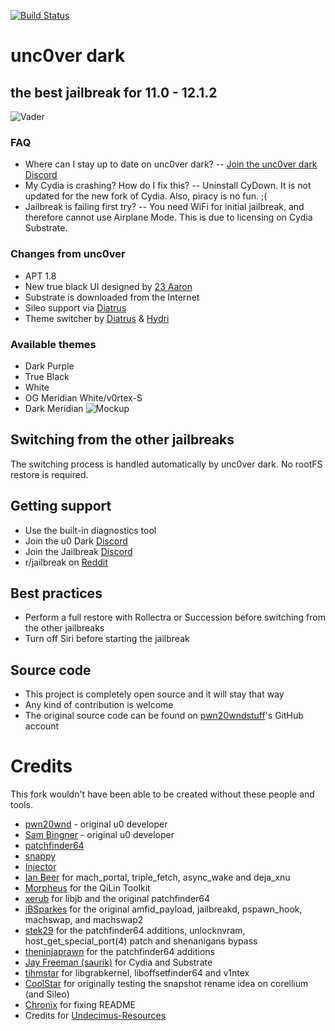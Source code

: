 [![Build Status](https://travis-ci.com/nqcshady/unc0ver-dark.svg?branch=master)](https://travis-ci.com/nqcshady/unc0ver-dark)
# unc0ver dark
## the best jailbreak for 11.0 - 12.1.2
![Vader](https://diatr.us/img/dv.gif)

### FAQ
* Where can I stay up to date on unc0ver dark? -- [Join the unc0ver dark Discord](https://discord.gg/4pYwBCb)
* My Cydia is crashing? How do I fix this? -- Uninstall CyDown. It is not updated for the new fork of Cydia. Also, piracy is no fun. ;(
* Jailbreak is failing first try? -- You need WiFi for initial jailbreak, and therefore cannot use Airplane Mode. This is due to licensing on Cydia Substrate. 

### Changes from unc0ver
* APT 1.8
* New true black UI designed by [23 Aaron](https://twitter.com/23Aaron_)
* Substrate is downloaded from the Internet
* Sileo support via [Diatrus](https://github.com/Diatrus)
* Theme switcher by [Diatrus](https://github.com/Diatrus) & [Hydri](https://twitter.com/HydriDev_)

### Available themes
* Dark Purple
* True Black
* White
* OG Meridian White/v0rtex-S
* Dark Meridian
![Mockup](https://dark.diatr.us/img/mockup2v2.png)

## Switching from the other jailbreaks
The switching process is handled automatically by unc0ver dark. No rootFS restore is required.

## Getting support
* Use the built-in diagnostics tool
* Join the u0 Dark [Discord](https://discord.gg/4pYwBCb)
* Join the Jailbreak [Discord](http://heywhatsupguysits.icu)
* r/jailbreak on [Reddit](https://reddit.com/r/jailbreak)

## Best practices
* Perform a full restore with Rollectra or Succession before switching from the other jailbreaks
* Turn off Siri before starting the jailbreak

## Source code
* This project is completely open source and it will stay that way
* Any kind of contribution is welcome
* The original source code can be found on [pwn20wndstuff](https://github.com/pwn20wndstuff)'s GitHub account

# Credits
This fork wouldn't have been able to be created without these people and tools.
* [pwn20wnd](https://twitter.com/Pwn20wnd) - original u0 developer
* [Sam Bingner](https://twitter.com/sbingner) - original u0 developer
* [patchfinder64](https://github.com/pwn20wndstuff/patchfinder64/tree/d2df2a303885d773cab95c18536dc8b218b13ca1)
* [snappy](https://github.com/sbingner/snappy/tree/8c0f4ec12ccbcdc50212ac83541df7533083e556)
* [Injector](https://github.com/pwn20wndstuff/Injector/tree/4e25f6d5eb045a0b8b7362d8ad090474e7c73eef)
* [Ian Beer](https://twitter.com/i41nbeer) for mach_portal, triple_fetch, async_wake and deja_xnu
* [Morpheus](https://twitter.com/Morpheus______) for the QiLin Toolkit
* [xerub](https://twitter.com/xerub) for libjb and the original patchfinder64
* [iBSparkes](https://twitter.com/iBSparkes) for the original amfid_payload, jailbreakd, pspawn_hook, machswap, and machswap2
* [stek29](https://twitter.com/stek29) for the patchfinder64 additions, unlocknvram, host_get_special_port(4) patch and shenanigans bypass
* [theninjaprawn](https://twitter.com/theninjaprawn) for the patchfinder64 additions
* [Jay Freeman (saurik)](https://twitter.com/saurik) for Cydia and Substrate
* [tihmstar](https://twitter.com/tihmstar) for libgrabkernel, liboffsetfinder64 and v1ntex
* [CoolStar](https://twitter.com/coolstarorg) for originally testing the snapshot rename idea on corellium (and Sileo)
* [Chronix](https://www.youtube.com/channel/UCEj2uj_VZYYOa8tIBb63tUg) for fixing README
* Credits for [Undecimus-Resources](https://github.com/pwn20wndstuff/Undecimus-Resources)
